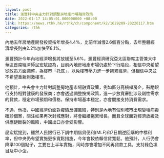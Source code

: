 ```yaml
---
layout: post
title: 滙豐料中央主力針對調整房地產市場融資政策
date: 2022-01-17 14:05:01.000000000 +08:00
link: https://news.rthk.hk/rthk/ch/component/k2/1629209-20220117.htm
categories: rthk
---
```


內地去年房地產開發投資按年增長4.4%，比前年減慢2.6個百分點，去年整體經濟增長則由2.2%加快至8.1%。

滙豐預計今年內地經濟增長將放緩至5.6%，滙豐經濟研究亞太區聯席主管兼大中華區首席經濟師屈宏斌認為，目前內地房地產市場仍處於下行階段，相信中央希望從政策方面調整，為樓市「托底」，以免樓市壓力進一步拖累經濟，但相信中央並不希望重新刺激樓市。

他預計，中央會主力針對調整房地產市場融資政策，例如區分高槓桿房企，鼓勵銀行支持相對健康的發展商；亦會透過調整按揭政策，進一步放寬審批涉及剛性需求的貸款，穩定市場預期和價格，保持市場基本穩定，亦會間接支持消費需求。

不過，他指，中國經濟仍面對疫情反彈風險，特別是內地有個別城市出現變種病毒確診個案，關注如果再次封城應對，將會繼續拖累增長。而且全球面對經濟放緩及供應鏈斷裂的風險，中國出口亦會受影響。

屈宏斌提到，雖然人民銀行已下調中期借貸便利(MLF)和7日期逆回購的中標利率，但中央仍有望實施更多寬鬆措施，今年會較依賴信貸寬鬆。他預計，人行仍會降準100個點子，主要在上半年實施，同時亦會增加不同再貸款工具，支持綠色項目及中小企。

